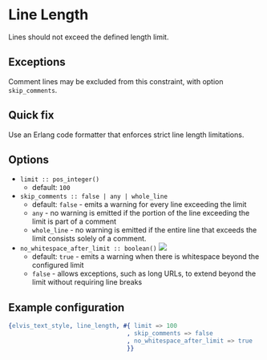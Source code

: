 # Line Length

Lines should not exceed the defined length limit.

## Exceptions

Comment lines may be excluded from this constraint, with option `skip_comments`.

## Quick fix

Use an Erlang code formatter that enforces strict line length limitations.

## Options

- `limit :: pos_integer()`
  - default: `100`
- `skip_comments :: false | any | whole_line`
  - default: `false` - emits a warning for every line exceeding the limit
  - `any` - no warning is emitted if the portion of the line exceeding the limit is part of a
  comment
  - `whole_line` - no warning is emitted if the entire line that exceeds the limit consists solely
  of a comment.
- `no_whitespace_after_limit :: boolean()` [![](https://img.shields.io/badge/since-4.0.0-blue)](https://github.com/inaka/elvis_core/releases/tag/4.0.0)
  - default: `true` - emits a warning when there is whitespace beyond the configured limit
  - `false` - allows exceptions, such as long URLs, to extend beyond the limit without requiring
  line breaks

## Example configuration

```erlang
{elvis_text_style, line_length, #{ limit => 100
                                 , skip_comments => false
                                 , no_whitespace_after_limit => true
                                 }}
```
